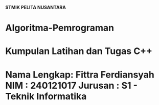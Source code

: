 **STMIK PELITA NUSANTARA**
# Algoritma-Pemrograman
Kumpulan Latihan dan Tugas C++
===================================
Nama Lengkap: Fittra Ferdiansyah
NIM  : 240121017
Jurusan : S1 - Teknik Informatika
===================================
